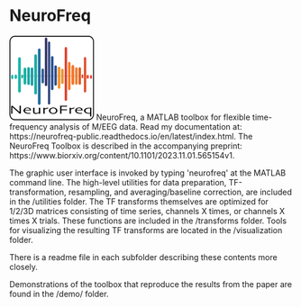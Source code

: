 # NeuroFreq
<img src="./nf_logo.png" width="150" height="150">
NeuroFreq, a MATLAB toolbox for flexible time-frequency analysis of M/EEG data. Read my documentation at: https://neurofreq-public.readthedocs.io/en/latest/index.html. The NeuroFreq Toolbox is described in the accompanying preprint: https://www.biorxiv.org/content/10.1101/2023.11.01.565154v1. 

The graphic user interface is invoked by typing 'neurofreq' at the MATLAB command line. The high-level utilities for data preparation, TF-transformation, resampling, and averaging/baseline correction, are included in the /utilities folder. The TF transforms themselves are optimized for 1/2/3D matrices consisting of time series, channels X times, or channels X times X trials. These functions are included in the /transforms folder. Tools for visualizing the resulting TF transforms are located in the /visualization folder. 

There is a readme file in each subfolder describing these contents more closely. 

Demonstrations of the toolbox that reproduce the results from the paper are found in the /demo/ folder.
